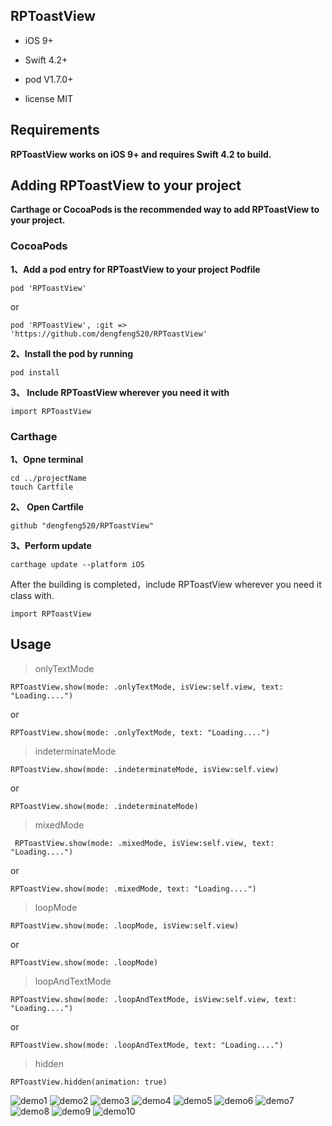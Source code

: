 

<h2>RPToastView</h2>

* iOS 9+

* Swift 4.2+

* pod V1.7.0+

* license MIT


<h2>Requirements</h2>

**RPToastView works on iOS 9+ and requires Swift 4.2 to build.**

<h2>Adding RPToastView to your project</h2>

**Carthage or CocoaPods is the recommended way to add RPToastView to your project.**

<h3> CocoaPods </h3>

**1、Add a pod entry for RPToastView to your project Podfile**

```
pod 'RPToastView'

```
or

```
pod 'RPToastView', :git => 'https://github.com/dengfeng520/RPToastView'
```

**2、Install the pod by running**

```
pod install
```

**3、 Include RPToastView wherever you need it with**

```
import RPToastView
```

<h3>Carthage</h3>


**1、Opne terminal**

```
cd ../projectName
touch Cartfile
```
**2、 Open Cartfile**

```
github "dengfeng520/RPToastView"
```
**3、Perform update**

```
carthage update --platform iOS
```
After the building is completed，include RPToastView wherever you need it class with.

```
import RPToastView
```

<h2>Usage</h2>

> onlyTextMode

```
RPToastView.show(mode: .onlyTextMode, isView:self.view, text: "Loading....")
```

or

```
RPToastView.show(mode: .onlyTextMode, text: "Loading....")

```

> indeterminateMode


```
RPToastView.show(mode: .indeterminateMode, isView:self.view)
```

or

```
RPToastView.show(mode: .indeterminateMode)
```

> mixedMode

```
 RPToastView.show(mode: .mixedMode, isView:self.view, text: "Loading....")
```
or 

```
RPToastView.show(mode: .mixedMode, text: "Loading....")
```

> loopMode

```
RPToastView.show(mode: .loopMode, isView:self.view)
```
or

```
RPToastView.show(mode: .loopMode)
```
> loopAndTextMode

```
RPToastView.show(mode: .loopAndTextMode, isView:self.view, text: "Loading....")

```
or 

```
RPToastView.show(mode: .loopAndTextMode, text: "Loading....")

```

> hidden

```
RPToastView.hidden(animation: true)
```

![demo1](https://github.com/dengfeng520/RPToastView/blob/master/demo1.png?raw=true)
![demo2](https://github.com/dengfeng520/RPToastView/blob/master/demo2.png?raw=true)
![demo3](https://github.com/dengfeng520/RPToastView/blob/master/demo3.png?raw=true)
![demo4](https://github.com/dengfeng520/RPToastView/blob/master/demo4.png?raw=true)
![demo5](https://github.com/dengfeng520/RPToastView/blob/master/demo5.png?raw=true)
![demo6](https://github.com/dengfeng520/RPToastView/blob/master/demo6.png?raw=true)
![demo7](https://github.com/dengfeng520/RPToastView/blob/master/demo7.png?raw=true)
![demo8](https://github.com/dengfeng520/RPToastView/blob/master/demo8.png?raw=true)
![demo9](https://github.com/dengfeng520/RPToastView/blob/master/demo9.png?raw=true)
![demo10](https://github.com/dengfeng520/RPToastView/blob/master/demo10.png?raw=true)